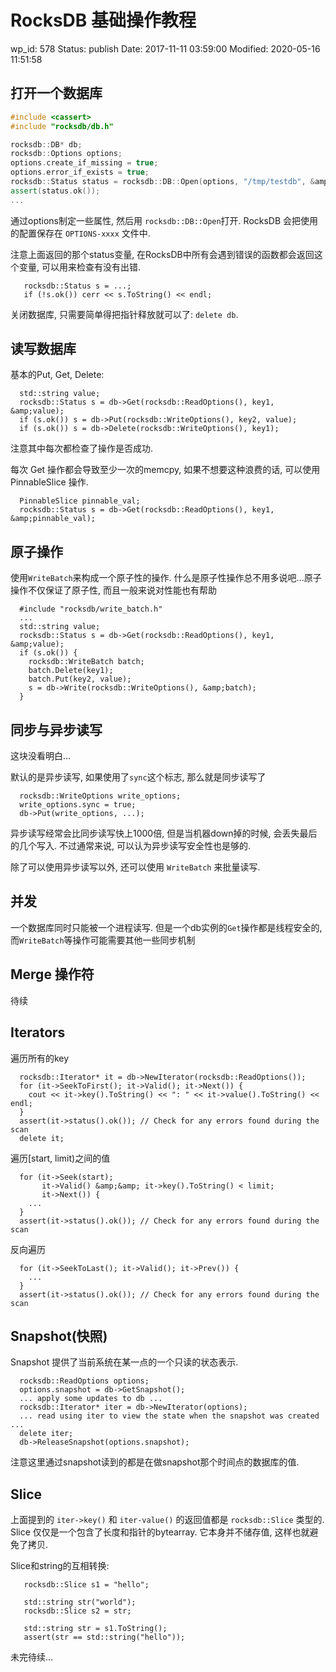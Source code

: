 # RocksDB 基础操作教程


wp_id: 578
Status: publish
Date: 2017-11-11 03:59:00
Modified: 2020-05-16 11:51:58


## 打开一个数据库

```C++
#include <cassert>
#include "rocksdb/db.h"

rocksdb::DB* db;
rocksdb::Options options;
options.create_if_missing = true;
options.error_if_exists = true;
rocksdb::Status status = rocksdb::DB::Open(options, "/tmp/testdb", &amp;db);
assert(status.ok());
...
```

通过options制定一些属性, 然后用 `rocksdb::DB::Open`打开. RocksDB 会把使用的配置保存在 `OPTIONS-xxxx` 文件中.

注意上面返回的那个status变量, 在RocksDB中所有会遇到错误的函数都会返回这个变量, 可以用来检查有没有出错.

```
   rocksdb::Status s = ...;
   if (!s.ok()) cerr << s.ToString() << endl;
```

关闭数据库, 只需要简单得把指针释放就可以了: `delete db`.

## 读写数据库

基本的Put, Get, Delete:

```
  std::string value;
  rocksdb::Status s = db->Get(rocksdb::ReadOptions(), key1, &amp;value);
  if (s.ok()) s = db->Put(rocksdb::WriteOptions(), key2, value);
  if (s.ok()) s = db->Delete(rocksdb::WriteOptions(), key1);
```

注意其中每次都检查了操作是否成功.

每次 Get 操作都会导致至少一次的memcpy, 如果不想要这种浪费的话, 可以使用 PinnableSlice 操作.

```
  PinnableSlice pinnable_val;
  rocksdb::Status s = db->Get(rocksdb::ReadOptions(), key1, &amp;pinnable_val);
```

## 原子操作

使用`WriteBatch`来构成一个原子性的操作. 什么是原子性操作总不用多说吧...原子操作不仅保证了原子性, 而且一般来说对性能也有帮助

```
  #include "rocksdb/write_batch.h"
  ...
  std::string value;
  rocksdb::Status s = db->Get(rocksdb::ReadOptions(), key1, &amp;value);
  if (s.ok()) {
    rocksdb::WriteBatch batch;
    batch.Delete(key1);
    batch.Put(key2, value);
    s = db->Write(rocksdb::WriteOptions(), &amp;batch);
  }
```

## 同步与异步读写

这块没看明白...

默认的是异步读写, 如果使用了`sync`这个标志, 那么就是同步读写了

```
  rocksdb::WriteOptions write_options;
  write_options.sync = true;
  db->Put(write_options, ...);
```

异步读写经常会比同步读写快上1000倍, 但是当机器down掉的时候, 会丢失最后的几个写入. 不过通常来说, 可以认为异步读写安全性也是够的.

除了可以使用异步读写以外, 还可以使用 `WriteBatch` 来批量读写.

## 并发

一个数据库同时只能被一个进程读写. 但是一个db实例的`Get`操作都是线程安全的, 而`WriteBatch`等操作可能需要其他一些同步机制

## Merge 操作符

待续

## Iterators

遍历所有的key

```
  rocksdb::Iterator* it = db->NewIterator(rocksdb::ReadOptions());
  for (it->SeekToFirst(); it->Valid(); it->Next()) {
    cout << it->key().ToString() << ": " << it->value().ToString() << endl;
  }
  assert(it->status().ok()); // Check for any errors found during the scan
  delete it;
```

遍历[start, limit)之间的值

```
  for (it->Seek(start);
       it->Valid() &amp;&amp; it->key().ToString() < limit;
       it->Next()) {
    ...
  }
  assert(it->status().ok()); // Check for any errors found during the scan
```

反向遍历

```
  for (it->SeekToLast(); it->Valid(); it->Prev()) {
    ...
  }
  assert(it->status().ok()); // Check for any errors found during the scan
```

## Snapshot(快照)

Snapshot 提供了当前系统在某一点的一个只读的状态表示.

```
  rocksdb::ReadOptions options;
  options.snapshot = db->GetSnapshot();
  ... apply some updates to db ...
  rocksdb::Iterator* iter = db->NewIterator(options);
  ... read using iter to view the state when the snapshot was created ...
  delete iter;
  db->ReleaseSnapshot(options.snapshot);
```

注意这里通过snapshot读到的都是在做snapshot那个时间点的数据库的值.

## Slice

上面提到的 `iter->key()` 和 `iter-value()` 的返回值都是 `rocksdb::Slice` 类型的. Slice 仅仅是一个包含了长度和指针的bytearray. 它本身并不储存值, 这样也就避免了拷贝.

Slice和string的互相转换:

```
   rocksdb::Slice s1 = "hello";

   std::string str("world");
   rocksdb::Slice s2 = str;

   std::string str = s1.ToString();
   assert(str == std::string("hello"));
```

未完待续...